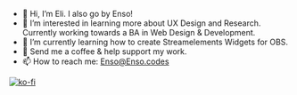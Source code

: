 - 👋 Hi, I’m Eli. I also go by Enso!
- 👀 I’m interested in learning more about UX Design and Research. Currently working towards a BA in Web Design & Development. 
- 🌱 I’m currently learning how to create Streamelements Widgets for OBS.
- 💞️ Send me a coffee & help support my work.
- 📫 How to reach me: Enso@Enso.codes

[![ko-fi](https://ko-fi.com/img/githubbutton_sm.svg)](https://ko-fi.com/T6T3JTV0)
<!---
Ensomniacs/Ensomniacs is a ✨ special ✨ repository because its `README.md` (this file) appears on your GitHub profile.
You can click the Preview link to take a look at your changes.
--->
